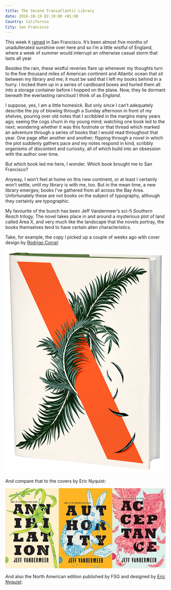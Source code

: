 ```yaml
---
title: The Second Transatlantic Library
date: 2016-10-19 02:19:00 +01:00
Country: California
City: San Francisco
---
```


<p>This week it <a href="https://twitter.com/vruba/status/786964172428816384">rained</a> in San Francisco. It’s been almost five months of unadulterated sunshine over here and so I’m a little wistful of England, where a week of summer would interrupt an otherwise casual storm that lasts all year.</p>

<p>Besides the rain, these wistful reveries flare up whenever my thoughts turn to the five thousand miles of American continent and Atlantic ocean that sit between my library and me; it must be said that I left my books behind in a hurry. I locked them up in a series of cardboard boxes and hurled them all into a storage container before I hopped on the plane. Now, they lie dormant beneath the everlasting raincloud I think of as <em>England</em>.</p>

<p>I suppose, yes, I am a little homesick. But only since I can’t adequately describe the joy of blowing through a Sunday afternoon in front of my shelves, pouring over old notes that I scribbled in the margins many years ago; seeing the cogs churn in my young mind; watching one book led to the next; wondering whether it was this footnote or that thread which marked an adventure through a series of books that I would read throughout that year. One page after another and another; flipping through a novel in which the plot suddenly gathers pace and my notes respond in kind, scribbly organisms of discontent and curiosity, all of which build into an obsession with the author over time.</p>

<p>But which book led me here, I wonder. Which book brought me to San Francisco?</p>

<p>Anyway, I won’t feel at home on this new continent, or at least I certainly won’t settle, until my library is with me, too. But in the mean time, a new library emerges; books I’ve gathered from all across the Bay Area. Unfortunately these are not books on the subject of typography, although they certainly are typographic.</p>

<p>My favourite of the bunch has been Jeff Vandermeer’s sci-fi <em>Southern Reach</em> trilogy. The novel takes place in and around a mysterious plot of land called Area X, and very much like the landscape that the novels portray, the books themselves tend to have certain alien characteristics.</p>

Take, for example, the copy I picked up a couple of weeks ago with cover design by [Rodrigo Corral](http://www.jeffvandermeer.com/2015/01/21/rodrigo-corrals-cover-area-x-hardcover/):

![areax.png](/uploads/areax.png)

<p>And compare that to the covers by Eric Nyquist: </p>

![southernreach.jpg](/uploads/southernreach.jpg)

<p>And also the North American edition published by FSG and designed by <a href="http://www.jeffvandermeer.com/2014/05/02/eric-nyquist-and-the-southern-reach-series/">Eric Nyquist</a>:</p>



